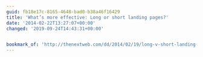 ```yaml
---
guid: fb18e17c-8165-4648-bad0-b38a46f16429
title: 'What’s more effective: Long or short landing pages?'
date: '2014-02-22T13:27:07+00:00'
changed: '2019-09-24T14:43:31+00:00'


bookmark_of: 'http://thenextweb.com/dd/2014/02/19/long-v-short-landing-pages/'
---
```




